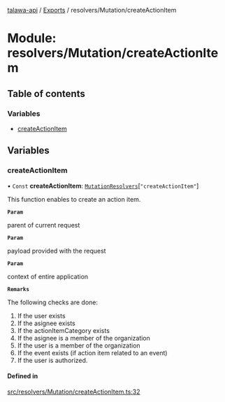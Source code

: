 [talawa-api](../README.md) / [Exports](../modules.md) / resolvers/Mutation/createActionItem

# Module: resolvers/Mutation/createActionItem

## Table of contents

### Variables

- [createActionItem](resolvers_Mutation_createActionItem.md#createactionitem)

## Variables

### createActionItem

• `Const` **createActionItem**: [`MutationResolvers`](types_generatedGraphQLTypes.md#mutationresolvers)[``"createActionItem"``]

This function enables to create an action item.

**`Param`**

parent of current request

**`Param`**

payload provided with the request

**`Param`**

context of entire application

**`Remarks`**

The following checks are done:
1. If the user exists
3. If the asignee exists
4. If the actionItemCategory exists
5. If the asignee is a member of the organization
6. If the user is a member of the organization
7. If the event exists (if action item related to an event)
8. If the user is authorized.

#### Defined in

[src/resolvers/Mutation/createActionItem.ts:32](https://github.com/PalisadoesFoundation/talawa-api/blob/1bb35e9/src/resolvers/Mutation/createActionItem.ts#L32)
